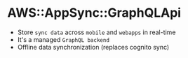 # AWS::AppSync::GraphQLApi

- Store `sync data` across `mobile` and `webapps` in real-time
- It's a managed `GraphQL backend`
- Offline data synchronization (replaces cognito sync)
